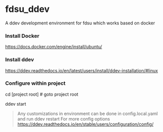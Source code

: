# fdsu_ddev
A ddev development environment for fdsu which works based on docker

### Install Docker
https://docs.docker.com/engine/install/ubuntu/

### Install ddev
https://ddev.readthedocs.io/en/latest/users/install/ddev-installation/#linux

### Configure within project
cd [project root] # goto project root

ddev start

> Any customizations in environment can be done in config.local.yaml and run ddev restart
> For more config options https://ddev.readthedocs.io/en/stable/users/configuration/config/
